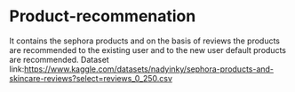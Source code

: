# Product-recommenation
It contains the sephora products and on the basis of reviews the products are recommended to the existing user and to the new user default products are recommended.
Dataset link:https://www.kaggle.com/datasets/nadyinky/sephora-products-and-skincare-reviews?select=reviews_0_250.csv
